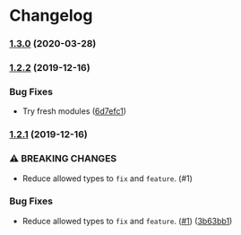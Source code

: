 # Changelog

### [1.3.0](https://github.com/tools-aoeur/action-semantic-pull-request/compare/v1.2.2...v1.3.0) (2020-03-28)

### [1.2.2](https://github.com/tools-aoeur/action-semantic-pull-request/compare/v1.2.1...v1.2.2) (2019-12-16)

### Bug Fixes

* Try fresh modules ([6d7efc1](https://github.com/tools-aoeur/action-semantic-pull-request/commit/6d7efc1c79291f1316d13ef2cbfdd5d4f6bd8a3d))

### [1.2.1](https://github.com/tools-aoeur/action-semantic-pull-request/compare/v1.2.0...v1.2.1) (2019-12-16)

### ⚠ BREAKING CHANGES

* Reduce allowed types to `fix` and `feature`. (#1)

### Bug Fixes

* Reduce allowed types to `fix` and `feature`. ([#1](https://github.com/tools-aoeur/action-semantic-pull-request/issues/1)) ([3b63bb1](https://github.com/tools-aoeur/action-semantic-pull-request/commit/3b63bb1f4649afa249f96d30c9a1658766054e02))
